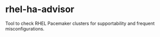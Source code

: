 # rhel-ha-advisor
Tool to check RHEL Pacemaker clusters for supportability and frequent misconfigurations.
